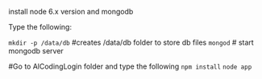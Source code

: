 install node 6.x version and mongodb

Type the following:

`mkdir -p /data/db`     #creates /data/db folder to store db files
`mongod`                # start mongodb server

#Go to AlCodingLogin folder and type the following
`npm install`
`node app`






